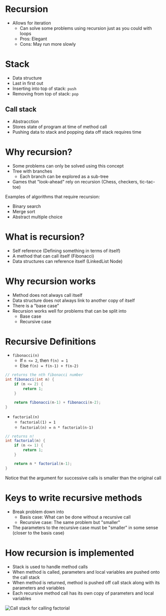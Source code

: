 # Recursion

- Allows for iteration
  - Can solve some problems using recursion just as you could with loops
  - Pros: Elegant
  - Cons: May run more slowly

# Stack
- Data structure
- Last in first out
- Inserting into top of stack: `push`
- Removing from top of stack: `pop`

## Call stack
- Abstracction
- Stores state of program at time of method call
- Pushing data to stack and popping data off stack requires time

# Why recursion?

- Some problems can only be solved using this concept
- Tree with branches
  - Each branch can be explored as a sub-tree
- Games that "look-ahead" rely on recursion (Chess, checkers, tic-tac-toe)

Examples of algorithms that require recursion:
- Binary search
- Merge sort
- Abstract multiple choice

# What is recursion?

- Self reference (Defining something in terms of itself)
- A method that can call itself (Fibonacci)
- Data structures can reference itself (LinkedList Node)

# Why recursion works
- Method does not always call itself
- Data structure does not always link to another copy of itself
- There is a "base case"
- Recursion works well for problems that can be split into
  - Base case
  - Recursive case

# Recursive Definitions

- `fibonacci(n)`
  - If `n <= 2`, then `f(n) = 1`
  - Else `f(n) = f(n-1) + f(n-2)`

```java
// returns the nth fibonacci number
int fibonacci(int n) {
    if (n <= 2) {
        return 1;
    }

    return fibonacci(n-1) + fibonacci(n-2);
}
```

- `factorial(n)`
  - `factorial(1) = 1`
  - `factorial(n) = n * factorial(n-1)`

```java
// returns n!
int factorial(n) {
    if (n <= 1) {
        return 1;
    }

    return n * factorial(n-1);
}
```

Notice that the argument for successive calls is smaller than the original call

# Keys to write recursive methods
- Break problem down into 
  - Basis case: What can be done without a recursive call
  - Recursive case: The same problem but "smaller"
- The parameters to the recursive case must be "smaller" in some sense (closer to the basis case)

# How recursion is implemented

- Stack is used to handle method calls
- When method is called, parameters and local variables are pushed onto the call stack
- When method is returned, method is pushed off call stack along with its parameters and variables
- Each recursive method call has its own copy of parameters and local variables

![Call stack for calling factorial](https://i.stack.imgur.com/PK6Ht.png)